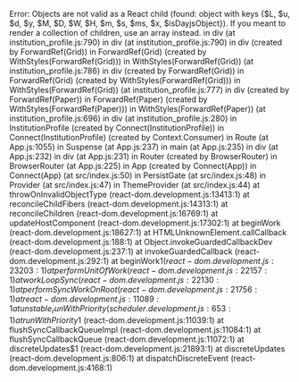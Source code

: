 Error: Objects are not valid as a React child (found: object with keys {$L, $u, $d, $y, $M, $D, $W, $H, $m, $s, $ms, $x, $isDayjsObject}). If you meant to render a collection of children, use an array instead.
    in div (at institution_profile.js:790)
    in div (at institution_profile.js:790)
    in div (created by ForwardRef(Grid))
    in ForwardRef(Grid) (created by WithStyles(ForwardRef(Grid)))
    in WithStyles(ForwardRef(Grid)) (at institution_profile.js:786)
    in div (created by ForwardRef(Grid))
    in ForwardRef(Grid) (created by WithStyles(ForwardRef(Grid)))
    in WithStyles(ForwardRef(Grid)) (at institution_profile.js:777)
    in div (created by ForwardRef(Paper))
    in ForwardRef(Paper) (created by WithStyles(ForwardRef(Paper)))
    in WithStyles(ForwardRef(Paper)) (at institution_profile.js:696)
    in div (at institution_profile.js:280)
    in InstitutionProfile (created by Connect(InstitutionProfile))
    in Connect(InstitutionProfile) (created by Context.Consumer)
    in Route (at App.js:1055)
    in Suspense (at App.js:237)
    in main (at App.js:235)
    in div (at App.js:232)
    in div (at App.js:231)
    in Router (created by BrowserRouter)
    in BrowserRouter (at App.js:225)
    in App (created by Connect(App))
    in Connect(App) (at src/index.js:50)
    in PersistGate (at src/index.js:48)
    in Provider (at src/index.js:47)
    in ThemeProvider (at src/index.js:44)
    at throwOnInvalidObjectType (react-dom.development.js:13413:1)
    at reconcileChildFibers (react-dom.development.js:14313:1)
    at reconcileChildren (react-dom.development.js:16769:1)
    at updateHostComponent (react-dom.development.js:17302:1)
    at beginWork (react-dom.development.js:18627:1)
    at HTMLUnknownElement.callCallback (react-dom.development.js:188:1)
    at Object.invokeGuardedCallbackDev (react-dom.development.js:237:1)
    at invokeGuardedCallback (react-dom.development.js:292:1)
    at beginWork$1 (react-dom.development.js:23203:1)
    at performUnitOfWork (react-dom.development.js:22157:1)
    at workLoopSync (react-dom.development.js:22130:1)
    at performSyncWorkOnRoot (react-dom.development.js:21756:1)
    at react-dom.development.js:11089:1
    at unstable_runWithPriority (scheduler.development.js:653:1)
    at runWithPriority$1 (react-dom.development.js:11039:1)
    at flushSyncCallbackQueueImpl (react-dom.development.js:11084:1)
    at flushSyncCallbackQueue (react-dom.development.js:11072:1)
    at discreteUpdates$1 (react-dom.development.js:21893:1)
    at discreteUpdates (react-dom.development.js:806:1)
    at dispatchDiscreteEvent (react-dom.development.js:4168:1)
